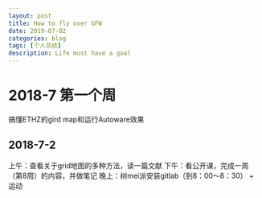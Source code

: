 ```yaml
---
layout: post
title: How to fly over GFW
date: 2019-07-02
categories: blog
tags: [个人总结]
description: Life must have a goal
---
```



# 2018-7 第一个周

搞懂ETHZ的gird map和运行Autoware效果

## 2018-7-2

上午：查看关于grid地图的多种方法，读一篇文献
下午：看公开课，完成一周（第8周）的内容，并做笔记
晚上：树mei派安装gitlab（到8：00～8：30） + 运动
